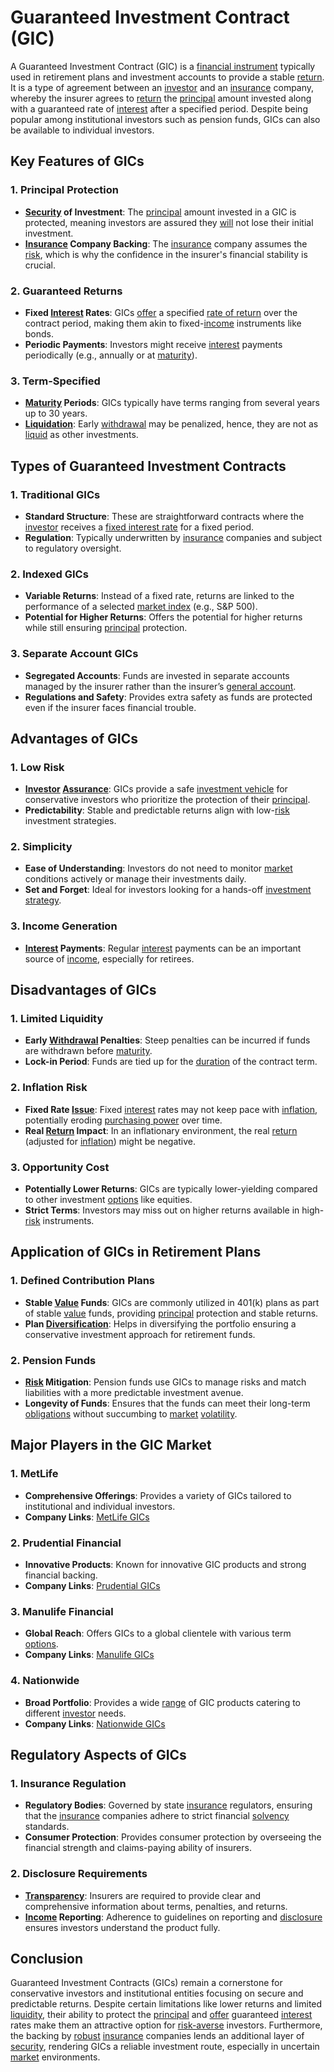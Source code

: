 # Guaranteed Investment Contract (GIC)

A Guaranteed Investment Contract (GIC) is a [financial instrument](../f/financial_instrument.md) typically used in retirement plans and investment accounts to provide a stable [return](../r/return.md). It is a type of agreement between an [investor](../i/investor.md) and an [insurance](../i/insurance.md) company, whereby the insurer agrees to [return](../r/return.md) the [principal](../p/principal.md) amount invested along with a guaranteed rate of [interest](../i/interest.md) after a specified period. Despite being popular among institutional investors such as pension funds, GICs can also be available to individual investors.

## Key Features of GICs

### 1. **Principal Protection**
   - **[Security](../s/security.md) of Investment**: The [principal](../p/principal.md) amount invested in a GIC is protected, meaning investors are assured they [will](../w/will.md) not lose their initial investment.
   - **[Insurance](../i/insurance.md) Company Backing**: The [insurance](../i/insurance.md) company assumes the [risk](../r/risk.md), which is why the confidence in the insurer's financial stability is crucial.

### 2. **Guaranteed Returns**
   - **Fixed [Interest](../i/interest.md) Rates**: GICs [offer](../o/offer.md) a specified [rate of return](../r/rate_of_return.md) over the contract period, making them akin to fixed-[income](../i/income.md) instruments like bonds.
   - **Periodic Payments**: Investors might receive [interest](../i/interest.md) payments periodically (e.g., annually or at [maturity](../m/maturity.md)).

### 3. **Term-Specified**
   - **[Maturity](../m/maturity.md) Periods**: GICs typically have terms ranging from several years up to 30 years.
   - **[Liquidation](../l/liquidation.md)**: Early [withdrawal](../w/withdrawal.md) may be penalized, hence, they are not as [liquid](../l/liquid.md) as other investments.

## Types of Guaranteed Investment Contracts

### 1. **Traditional GICs**
   - **Standard Structure**: These are straightforward contracts where the [investor](../i/investor.md) receives a [fixed interest rate](../f/fixed_interest_rate.md) for a fixed period.
   - **Regulation**: Typically underwritten by [insurance](../i/insurance.md) companies and subject to regulatory oversight.

### 2. **Indexed GICs**
   - **Variable Returns**: Instead of a fixed rate, returns are linked to the performance of a selected [market index](../m/market_index.md) (e.g., S&P 500).
   - **Potential for Higher Returns**: Offers the potential for higher returns while still ensuring [principal](../p/principal.md) protection.

### 3. **Separate Account GICs**
   - **Segregated Accounts**: Funds are invested in separate accounts managed by the insurer rather than the insurer’s [general account](../g/general_account.md).
   - **Regulations and Safety**: Provides extra safety as funds are protected even if the insurer faces financial trouble.

## Advantages of GICs

### 1. **Low Risk**
   - **[Investor](../i/investor.md) [Assurance](../a/assurance.md)**: GICs provide a safe [investment vehicle](../i/investment_vehicle.md) for conservative investors who prioritize the protection of their [principal](../p/principal.md).
   - **Predictability**: Stable and predictable returns align with low-[risk](../r/risk.md) investment strategies.

### 2. **Simplicity**
   - **Ease of Understanding**: Investors do not need to monitor [market](../m/market.md) conditions actively or manage their investments daily.
   - **Set and Forget**: Ideal for investors looking for a hands-off [investment strategy](../i/investment_strategy.md).

### 3. **Income Generation**
   - **[Interest](../i/interest.md) Payments**: Regular [interest](../i/interest.md) payments can be an important source of [income](../i/income.md), especially for retirees.

## Disadvantages of GICs

### 1. **Limited Liquidity**
   - **Early [Withdrawal](../w/withdrawal.md) Penalties**: Steep penalties can be incurred if funds are withdrawn before [maturity](../m/maturity.md).
   - **Lock-in Period**: Funds are tied up for the [duration](../d/duration.md) of the contract term.

### 2. **Inflation Risk**
   - **Fixed Rate [Issue](../i/issue.md)**: Fixed [interest](../i/interest.md) rates may not keep pace with [inflation](../i/inflation.md), potentially eroding [purchasing power](../p/purchasing_power.md) over time.
   - **Real [Return](../r/return.md) Impact**: In an inflationary environment, the real [return](../r/return.md) (adjusted for [inflation](../i/inflation.md)) might be negative.

### 3. **Opportunity Cost**
   - **Potentially Lower Returns**: GICs are typically lower-yielding compared to other investment [options](../o/options.md) like equities.
   - **Strict Terms**: Investors may miss out on higher returns available in high-[risk](../r/risk.md) instruments.

## Application of GICs in Retirement Plans

### 1. **Defined Contribution Plans**
   - **Stable [Value](../v/value.md) Funds**: GICs are commonly utilized in 401(k) plans as part of stable [value](../v/value.md) funds, providing [principal](../p/principal.md) protection and stable returns.
   - **Plan [Diversification](../d/diversification.md)**: Helps in diversifying the portfolio ensuring a conservative investment approach for retirement funds.

### 2. **Pension Funds**
   - **[Risk](../r/risk.md) Mitigation**: Pension funds use GICs to manage risks and match liabilities with a more predictable investment avenue.
   - **Longevity of Funds**: Ensures that the funds can meet their long-term [obligations](../o/obligation.md) without succumbing to [market](../m/market.md) [volatility](../v/volatility.md).

## Major Players in the GIC Market

### 1. **MetLife**
   - **Comprehensive Offerings**: Provides a variety of GICs tailored to institutional and individual investors.
   - **Company Links**: [MetLife GICs](https://www.metlife.com)

### 2. **Prudential Financial**
   - **Innovative Products**: Known for innovative GIC products and strong financial backing.
   - **Company Links**: [Prudential GICs](https://www.prudential.com)

### 3. **Manulife Financial**
   - **Global Reach**: Offers GICs to a global clientele with various term [options](../o/options.md).
   - **Company Links**: [Manulife GICs](https://www.manulife.com)

### 4. **Nationwide**
   - **Broad Portfolio**: Provides a wide [range](../r/range.md) of GIC products catering to different [investor](../i/investor.md) needs.
   - **Company Links**: [Nationwide GICs](https://www.nationwide.com)

## Regulatory Aspects of GICs

### 1. **Insurance Regulation**
   - **Regulatory Bodies**: Governed by state [insurance](../i/insurance.md) regulators, ensuring that the [insurance](../i/insurance.md) companies adhere to strict financial [solvency](../s/solvency.md) standards.
   - **Consumer Protection**: Provides consumer protection by overseeing the financial strength and claims-paying ability of insurers.

### 2. **Disclosure Requirements**
   - **[Transparency](../t/transparency.md)**: Insurers are required to provide clear and comprehensive information about terms, penalties, and returns.
   - **[Income](../i/income.md) Reporting**: Adherence to guidelines on reporting and [disclosure](../d/disclosure.md) ensures investors understand the product fully.

## Conclusion

Guaranteed Investment Contracts (GICs) remain a cornerstone for conservative investors and institutional entities focusing on secure and predictable returns. Despite certain limitations like lower returns and limited [liquidity](../l/liquidity.md), their ability to protect the [principal](../p/principal.md) and [offer](../o/offer.md) guaranteed [interest](../i/interest.md) rates make them an attractive option for [risk-averse](../r/risk-averse.md) investors. Furthermore, the backing by [robust](../r/robust.md) [insurance](../i/insurance.md) companies lends an additional layer of [security](../s/security.md), rendering GICs a reliable investment route, especially in uncertain [market](../m/market.md) environments.